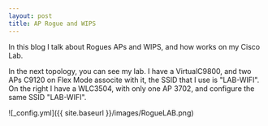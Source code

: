 ```yaml
---
layout: post
title: AP Rogue and WIPS
---
```


In this blog I talk about Rogues APs and WIPS, and how works on my Cisco Lab.

In the next topology, you can see my lab. I have a VirtualC9800, and two APs C9120 on Flex Mode associte with it, the SSID that I use is "LAB-WIFI". On the right I have a WLC3504, with only one AP 3702, and configure the same SSID "LAB-WIFI".

![_config.yml]({{ site.baseurl }}/images/RogueLAB.png)
